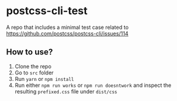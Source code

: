 # postcss-cli-test
A repo that includes a minimal test case related to https://github.com/postcss/postcss-cli/issues/114

## How to use?
1. Clone the repo
2. Go to `src` folder
3. Run `yarn` or `npm install`
4. Run either `npm run works` or `npm run doesntwork` and inspect the resulting `prefixed.css` file under `dist/css`
